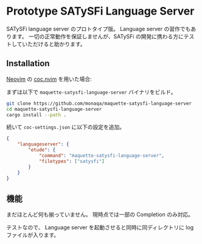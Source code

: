 # Prototype SATySFi Language Server

SATySFi language server のプロトタイプ版。
Language server の習作でもあります。
一切の正常動作を保証しませんが、SATySFi の開発に携わる方にテストしていただけると助かります。

## Installation

[Neovim](https://neovim.io) の [coc.nvim](https://github.com/neoclide/coc.nvim) を用いた場合:

まずは以下で `maquette-satysfi-language-server` バイナリをビルド。

```bash
git clone https://github.com/monaqa/maquette-satysfi-language-server
cd maquette-satysfi-language-server
cargo install --path .
```

続いて `coc-settings.json` に以下の設定を追加。

```json:coc-settings.json
{
    "languageserver": {
        "etude": {
            "command": "maquette-satysfi-language-server",
            "filetypes": ["satysfi"]
        }
    }
}
```

## 機能

まだほとんど何も揃っていません。
現時点では一部の Completion のみ対応。

テストなので、 Language server を起動させると同時に同ディレクトリに log ファイルが入ります。
